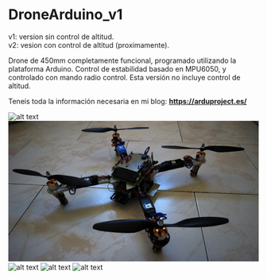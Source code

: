 # DroneArduino_v1  

v1: version sin control de altitud.  
v2: vesion con control de altitud (proximamente).  

Drone de 450mm completamente funcional, programado utilizando la plataforma Arduino. Control de estabilidad basado en MPU6050, y controlado con mando radio control. Esta versión no incluye control de altitud.

Teneis toda la información necesaria en mi blog: **https://arduproject.es/**

![alt text](https://github.com/ArduProject/DroneArduino_v1/blob/master/DroneArduino_v1/Imagenes/IMG_3437.JPG)
![alt text](https://github.com/ArduProject/DroneArduino_v1/blob/master/DroneArduino_v1/Imagenes/IMG_3445.JPG)
![alt text](https://github.com/ArduProject/DroneArduino_v1/blob/master/DroneArduino_v1/Imagenes/IMG_3413.JPG)
![alt text](https://github.com/ArduProject/DroneArduino_v1/blob/master/DroneArduino_v1/Imagenes/IMG_3415.JPG)
![alt text](https://github.com/ArduProject/DroneArduino_v1/blob/master/DroneArduino_v1/Imagenes/IMG_3424.JPG)

